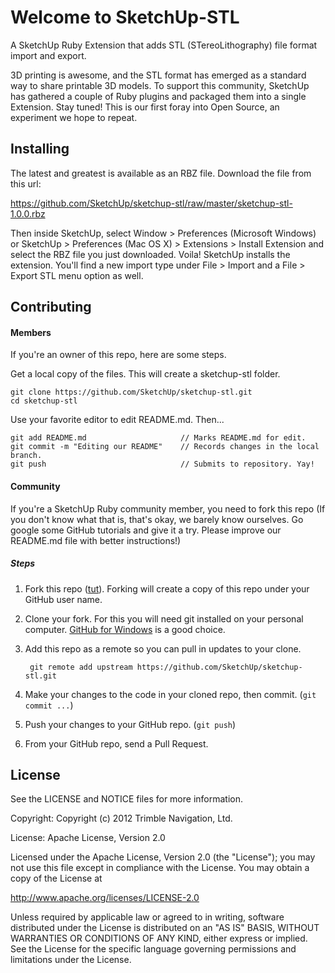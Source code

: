 # Welcome to SketchUp-STL

A SketchUp Ruby Extension that adds STL (STereoLithography) file format
import and export.

3D printing is awesome, and the STL format has emerged as a standard way to share printable 3D models. To support this community, SketchUp has gathered a couple of Ruby plugins and packaged them into a single Extension. Stay tuned! This is our first foray into Open Source, an experiment we hope to repeat.

## Installing

The latest and greatest is available as an RBZ file. Download the file from this url:

https://github.com/SketchUp/sketchup-stl/raw/master/sketchup-stl-1.0.0.rbz

Then inside SketchUp, select Window > Preferences (Microsoft Windows) or SketchUp > Preferences (Mac OS X) > Extensions > Install Extension and select the RBZ file you just downloaded. Voila! SketchUp installs the extension. You'll find a new import type under File > Import and a File > Export STL menu option as well.

## Contributing



#### Members

If you're an owner of this repo, here are some steps.

Get a local copy of the files. This will create a sketchup-stl folder.

	git clone https://github.com/SketchUp/sketchup-stl.git  
	cd sketchup-stl  

Use your favorite editor to edit README.md. Then...

	git add README.md                     // Marks README.md for edit.  
	git commit -m "Editing our README"    // Records changes in the local branch.  
	git push                              // Submits to repository. Yay!  

#### Community 

If you're a SketchUp Ruby community member, you need to fork this repo (If you don't know what that is, that's okay, we barely know ourselves. Go google some GitHub tutorials and give it a try. Please improve our README.md file with better instructions!)

##### Steps

1. Fork this repo ([tut](https://help.github.com/articles/fork-a-repo)). Forking will create a copy of this repo under your GitHub user name.

1. Clone your fork. For this you will need git installed on your personal computer. [GitHub for Windows](http://windows.github.com/) is a good choice.

1. Add this repo as a remote so you can pull in updates to your clone.

		git remote add upstream https://github.com/SketchUp/sketchup-stl.git

1. Make your changes to the code in your cloned repo, then commit. (`git commit ...`)

1. Push your changes to your GitHub repo.  (`git push`)

1. From your GitHub repo, send a Pull Request.


## License

See the LICENSE and NOTICE files for more information.

Copyright: Copyright (c) 2012 Trimble Navigation, Ltd.

License: Apache License, Version 2.0

Licensed under the Apache License, Version 2.0 (the "License");
you may not use this file except in compliance with the License.
You may obtain a copy of the License at

http://www.apache.org/licenses/LICENSE-2.0

Unless required by applicable law or agreed to in writing, software
distributed under the License is distributed on an "AS IS" BASIS,
WITHOUT WARRANTIES OR CONDITIONS OF ANY KIND, either express or implied.
See the License for the specific language governing permissions and
limitations under the License.
